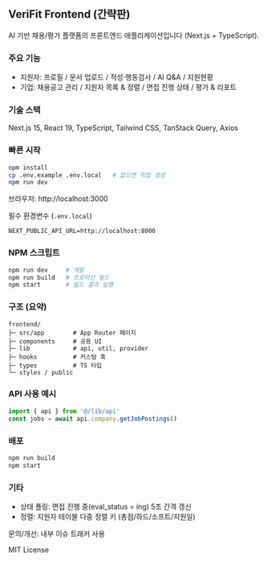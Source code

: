 ## VeriFit Frontend (간략판)

AI 기반 채용/평가 플랫폼의 프론트엔드 애플리케이션입니다 (Next.js + TypeScript).

### 주요 기능
- 지원자: 프로필 / 문서 업로드 / 적성·행동검사 / AI Q&A / 지원현황
- 기업: 채용공고 관리 / 지원자 목록 & 정렬 / 면접 진행 상태 / 평가 & 리포트

### 기술 스택
Next.js 15, React 19, TypeScript, Tailwind CSS, TanStack Query, Axios

### 빠른 시작
```bash
npm install
cp .env.example .env.local   # 없으면 직접 생성
npm run dev
```
브라우저: http://localhost:3000

필수 환경변수 (`.env.local`)
```
NEXT_PUBLIC_API_URL=http://localhost:8000
```

### NPM 스크립트
```bash
npm run dev     # 개발
npm run build   # 프로덕션 빌드
npm start       # 빌드 결과 실행
```

### 구조 (요약)
```
frontend/
├─ src/app        # App Router 페이지
├─ components     # 공용 UI
├─ lib            # api, util, provider
├─ hooks          # 커스텀 훅
├─ types          # TS 타입
└─ styles / public
```

### API 사용 예시
```ts
import { api } from '@/lib/api'
const jobs = await api.company.getJobPostings()
```

### 배포
```bash
npm run build
npm start
```

### 기타
- 상태 폴링: 면접 진행 중(eval_status = ing) 5초 간격 갱신
- 정렬: 지원자 테이블 다중 정렬 키 (총점/하드/소프트/지원일)

문의/개선: 내부 이슈 트래커 사용

MIT License
